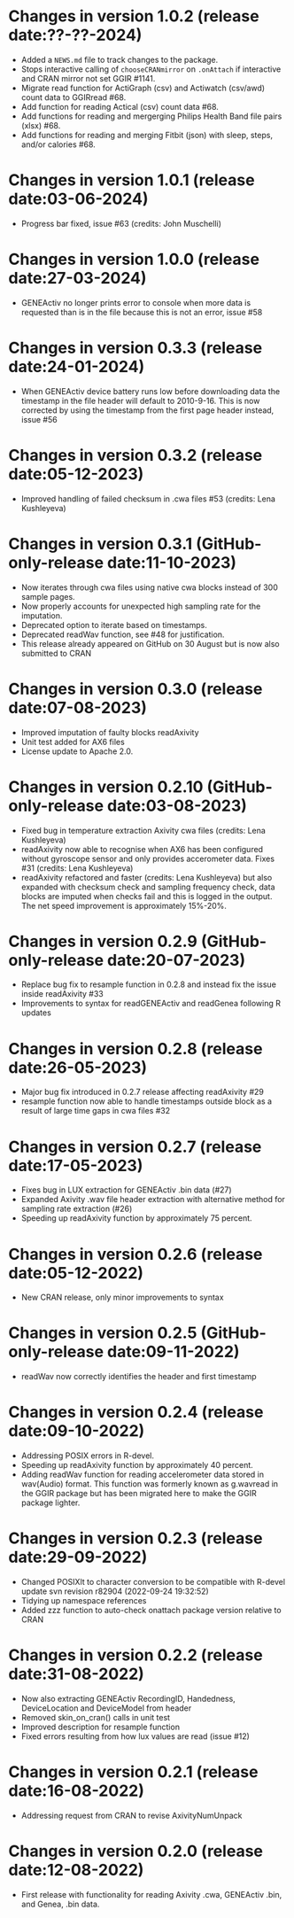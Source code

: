 # Changes in version 1.0.2 (release date:??-??-2024)

- Added a `NEWS.md` file to track changes to the package.
- Stops interactive calling of `chooseCRANmirror` on `.onAttach` if interactive and CRAN mirror not set GGIR #1141.
- Migrate read function for ActiGraph (csv) and Actiwatch (csv/awd) count data to GGIRread #68.
- Add function for reading Actical (csv) count data #68.
- Add functions for reading and mergerging Philips Health Band file pairs (xlsx) #68.
- Add functions for reading and merging Fitbit (json) with sleep, steps, and/or calories #68.


# Changes in version 1.0.1 (release date:03-06-2024)

- Progress bar fixed, issue #63 (credits: John Muschelli)


# Changes in version 1.0.0 (release date:27-03-2024)

- GENEActiv no longer prints error to console when more data is requested 
than is in the file because this is not an error, issue #58



# Changes in version 0.3.3 (release date:24-01-2024)

- When GENEActiv device battery runs low before downloading data the timestamp in the file header will default to 2010-9-16. This is now corrected by using the timestamp from the first page header instead, issue #56


# Changes in version 0.3.2 (release date:05-12-2023)

- Improved handling of failed checksum in .cwa files #53 (credits: Lena Kushleyeva)


# Changes in version 0.3.1 (GitHub-only-release date:11-10-2023)

- Now iterates through cwa files using native cwa blocks instead of 300
sample pages.
- Now properly accounts for unexpected high sampling rate for the imputation.
- Deprecated option to iterate based on timestamps.
- Deprecated readWav function, see #48 for justification.
- This release already appeared on GitHub on 30 August but is now also submitted to CRAN


# Changes in version 0.3.0 (release date:07-08-2023)

- Improved imputation of faulty blocks readAxivity
- Unit test added for AX6 files
- License update to Apache 2.0.


# Changes in version 0.2.10 (GitHub-only-release date:03-08-2023)

- Fixed bug in temperature extraction Axivity cwa files (credits: Lena Kushleyeva)
- readAxivity now able to recognise when AX6 has been configured without 
gyroscope sensor and only provides accerometer data. Fixes #31 (credits: Lena Kushleyeva)
- readAxivity refactored and faster (credits: Lena Kushleyeva)
but also expanded with checksum check and sampling frequency check, 
data blocks are imputed when checks fail and this is logged in the output. 
The net speed improvement is approximately 15\%-20\%.


# Changes in version 0.2.9 (GitHub-only-release date:20-07-2023)

- Replace bug fix to resample function in 0.2.8 and instead fix the 
issue inside readAxivity #33
- Improvements to syntax for readGENEActiv and readGenea following R updates


# Changes in version 0.2.8 (release date:26-05-2023)

- Major bug fix introduced in 0.2.7 release affecting readAxivity #29
- resample function now able to handle timestamps outside block as
a result of large time gaps in cwa files #32


# Changes in version 0.2.7 (release date:17-05-2023)

- Fixes bug in LUX extraction for GENEActiv .bin data (#27)
- Expanded Axivity .wav file header extraction with alternative method
for sampling rate extraction (#26)
- Speeding up readAxivity function by approximately 75 percent.


# Changes in version 0.2.6 (release date:05-12-2022)

- New CRAN release, only minor improvements to syntax


# Changes in version 0.2.5 (GitHub-only-release date:09-11-2022)

- readWav now correctly identifies the header and first timestamp


# Changes in version 0.2.4 (release date:09-10-2022)

- Addressing POSIX errors in R-devel.
- Speeding up readAxivity function by approximately 40 percent.
- Adding readWav function for reading accelerometer data stored in
wav(Audio) format. This function was formerly known as g.wavread in the
GGIR package but has been migrated here to make the GGIR package lighter.


# Changes in version 0.2.3 (release date:29-09-2022)

- Changed POSIXlt to character conversion to be compatible with R-devel
update svn revision r82904 (2022-09-24 19:32:52)
- Tidying up namespace references
- Added zzz function to auto-check onattach package version relative to CRAN


# Changes in version 0.2.2 (release date:31-08-2022)

- Now also extracting GENEActiv RecordingID, Handedness, DeviceLocation and DeviceModel from header
- Removed skin_on_cran() calls in unit test
- Improved description for resample function
- Fixed errors resulting from how lux values are read (issue #12)


# Changes in version 0.2.1 (release date:16-08-2022)

- Addressing request from CRAN to revise AxivityNumUnpack


# Changes in version 0.2.0 (release date:12-08-2022)

- First release with functionality for reading Axivity .cwa, GENEActiv .bin, and Genea, .bin data.


